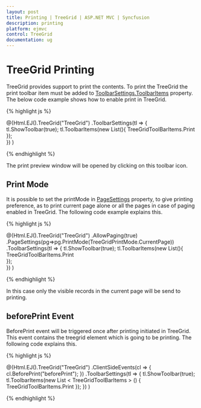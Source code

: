 ```yaml
---
layout: post
title: Printing | TreeGrid | ASP.NET MVC | Syncfusion
description: printing
platform: ejmvc
control: TreeGrid
documentation: ug
---
```


# TreeGrid Printing


TreeGrid provides support to print the contents. To print the TreeGrid the print toolbar item must be added to [ToolbarSettings.ToolbarItems](/api/js/ejgantt#members:toolbarsettings-toolbaritems) property. The below code example shows how to enable print in TreeGrid.

{% highlight js %}
 
@(Html.EJ().TreeGrid("TreeGrid")
    .ToolbarSettings(tl => {
        tl.ShowToolbar(true);
        tl.ToolbarItems(new List<TreeGridToolBarItems>(){
            TreeGridToolBarItems.Print        
        });        
    })
    )

{% endhighlight %}

The print preview window will be opened by clicking on this toolbar icon. 

## Print Mode

It is possible to set the printMode in [PageSettings](/api/js/ejgantt#members:pagesettings) property, to give printing preference, as to print current page alone or all the pages in case of paging enabled in TreeGrid. The following code example explains this.


{% highlight js %}
 
 @(Html.EJ().TreeGrid("TreeGrid")
    .AllowPaging(true)
    .PageSettings(pg=>pg.PrintMode(TreeGridPrintMode.CurrentPage))
    .ToolbarSettings(tl => {
        tl.ShowToolbar(true);
        tl.ToolbarItems(new List<TreeGridToolBarItems>(){
            TreeGridToolBarItems.Print        
        });        
    })
    )

{% endhighlight %}

In this case only the visible records in the current page will be send to printing.

## beforePrint Event 

BeforePrint event will be triggered once after printing initiated in TreeGrid. This event contains the treegrid element which is going to be printing. The following code explains this.

{% highlight js %}
 
@(Html.EJ().TreeGrid("TreeGrid")
    .ClientSideEvents(cl => {
        cl.BeforePrint("beforePrint");
    })
    .ToolbarSettings(tl => {
        tl.ShowToolbar(true);
        tl.ToolbarItems(new List < TreeGridToolBarItems > () {
            TreeGridToolBarItems.Print
        });
    })
)
<script>
    function beforePrint(args) {
        //will be triggered before printing the TreeGrid
    }
</script>

{% endhighlight %}

